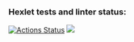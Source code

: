 ### Hexlet tests and linter status:
[![Actions Status](https://github.com/German383/frontend-project-44/workflows/hexlet-check/badge.svg)](https://github.com/German383/frontend-project-44/actions)
<a href="https://codeclimate.com/github/German383/frontend-project-44/maintainability"><img src="https://api.codeclimate.com/v1/badges/9da1b3dd7cdb1a70fd1a/maintainability" /></a>